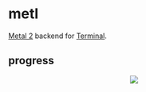 # metl

[Metal 2](https://developer.apple.com/metal/) backend for [Terminal](https://github.com/unixbros/terminal).

## progress

<p align="center">
    <img src="https://i.imgur.com/boEZQ6Z.png" />
</p>
